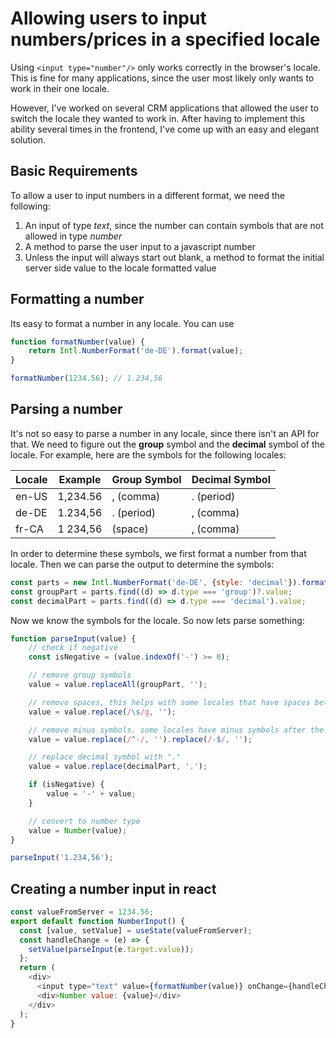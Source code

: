 # Allowing users to input numbers/prices in a specified locale

Using `<input type="number"/>` only works correctly in the browser's locale. This is fine for many applications, since the user most likely only wants to work in their one locale.

However, I've worked on several CRM applications that allowed the user to switch the locale they wanted to work in. After having to implement this ability several times in the frontend, I've come up with an easy and elegant solution.

## Basic Requirements

To allow a user to input numbers in a different format, we need the following:

1. An input of type *text*, since the number can contain symbols that are not allowed in type *number*
2. A method to parse the user input to a javascript number
3. Unless the input will always start out blank, a method to format the initial server side value to the locale formatted value

## Formatting a number

Its easy to format a number in any locale. You can use

```javascript
function formatNumber(value) {
    return Intl.NumberFormat('de-DE').format(value);
}

formatNumber(1234.56); // 1.234,56
```

## Parsing a number

It's not so easy to parse a number in any locale, since there isn't an API for that. We need to figure out the **group** symbol and the **decimal** symbol of the locale. For example, here are the symbols for the following locales:

| Locale | Example | Group Symbol | Decimal Symbol | 
|-|-|-|-|
| en-US | 1,234.56 | , (comma) | . (period) |
| de-DE | 1.234,56 | . (period) | , (comma) |
| fr-CA | 1 234,56 | (space) | , (comma) |

In order to determine these symbols, we first format a number from that locale. 
Then we can parse the output to determine the symbols:

```javascript
const parts = new Intl.NumberFormat('de-DE', {style: 'decimal'}).formatToParts(1111.11);
const groupPart = parts.find((d) => d.type === 'group')?.value;
const decimalPart = parts.find((d) => d.type === 'decimal').value;
```

Now we know the symbols for the locale. So now lets parse something:

```javascript
function parseInput(value) {
    // check if negative
    const isNegative = (value.indexOf('-') >= 0);

    // remove group symbols
    value = value.replaceAll(groupPart, '');

    // remove spaces, this helps with some locales that have spaces between a minus symbol and the number, or different types of space characters
    value = value.replace(/\s/g, '');

    // remove minus symbols. some locales have minus symbols after the number
    value = value.replace(/^-/, '').replace(/-$/, '');

    // replace decimal symbol with "."
    value = value.replace(decimalPart, '.');

    if (isNegative) {
        value = '-' + value;
    }

    // convert to number type
    value = Number(value);
}

parseInput('1.234,56');
```

## Creating a number input in react

```javascript
const valueFromServer = 1234.56;
export default function NumberInput() {
  const [value, setValue] = useState(valueFromServer);
  const handleChange = (e) => {
    setValue(parseInput(e.target.value));
  };
  return (
    <div>
      <input type="text" value={formatNumber(value)} onChange={handleChange}/>
      <div>Number value: {value}</div>
    </div>
  );
}
```
